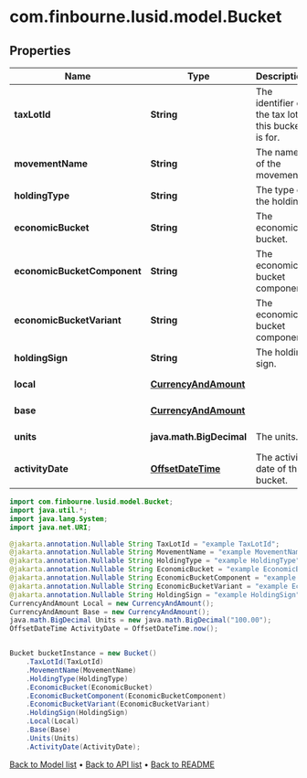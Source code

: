# com.finbourne.lusid.model.Bucket

## Properties

Name | Type | Description | Notes
------------ | ------------- | ------------- | -------------
**taxLotId** | **String** | The identifier of the tax lot this bucket is for. | [optional] [default to String]
**movementName** | **String** | The name of the movement. | [optional] [default to String]
**holdingType** | **String** | The type of the holding. | [optional] [default to String]
**economicBucket** | **String** | The economic bucket. | [optional] [default to String]
**economicBucketComponent** | **String** | The economic bucket component. | [optional] [default to String]
**economicBucketVariant** | **String** | The economic bucket component. | [optional] [default to String]
**holdingSign** | **String** | The holding sign. | [optional] [default to String]
**local** | [**CurrencyAndAmount**](CurrencyAndAmount.md) |  | [optional] [default to CurrencyAndAmount]
**base** | [**CurrencyAndAmount**](CurrencyAndAmount.md) |  | [optional] [default to CurrencyAndAmount]
**units** | **java.math.BigDecimal** | The units. | [optional] [default to java.math.BigDecimal]
**activityDate** | [**OffsetDateTime**](OffsetDateTime.md) | The activity date of the bucket. | [optional] [default to OffsetDateTime]

```java
import com.finbourne.lusid.model.Bucket;
import java.util.*;
import java.lang.System;
import java.net.URI;

@jakarta.annotation.Nullable String TaxLotId = "example TaxLotId";
@jakarta.annotation.Nullable String MovementName = "example MovementName";
@jakarta.annotation.Nullable String HoldingType = "example HoldingType";
@jakarta.annotation.Nullable String EconomicBucket = "example EconomicBucket";
@jakarta.annotation.Nullable String EconomicBucketComponent = "example EconomicBucketComponent";
@jakarta.annotation.Nullable String EconomicBucketVariant = "example EconomicBucketVariant";
@jakarta.annotation.Nullable String HoldingSign = "example HoldingSign";
CurrencyAndAmount Local = new CurrencyAndAmount();
CurrencyAndAmount Base = new CurrencyAndAmount();
java.math.BigDecimal Units = new java.math.BigDecimal("100.00");
OffsetDateTime ActivityDate = OffsetDateTime.now();


Bucket bucketInstance = new Bucket()
    .TaxLotId(TaxLotId)
    .MovementName(MovementName)
    .HoldingType(HoldingType)
    .EconomicBucket(EconomicBucket)
    .EconomicBucketComponent(EconomicBucketComponent)
    .EconomicBucketVariant(EconomicBucketVariant)
    .HoldingSign(HoldingSign)
    .Local(Local)
    .Base(Base)
    .Units(Units)
    .ActivityDate(ActivityDate);
```


[Back to Model list](../README.md#documentation-for-models) &#8226; [Back to API list](../README.md#documentation-for-api-endpoints) &#8226; [Back to README](../README.md)
